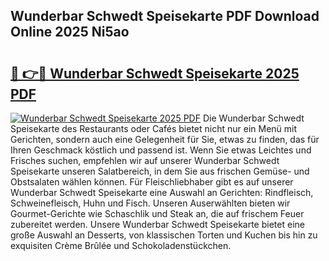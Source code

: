 ## Wunderbar Schwedt Speisekarte PDF Download Online 2025 Ni5ao

# <h2><a href="http://gc7gbo4.nevu.top/?p=Wunderbar+Schwedt+Speisekarte">🔗 👉🔴 Wunderbar Schwedt Speisekarte 2025 PDF</a></h2>

[![Wunderbar Schwedt Speisekarte 2025 PDF](https://i.imgur.com/dBaPXMq.png)](http://gc7gbo4.nevu.top/?p=Wunderbar+Schwedt+Speisekarte)
Die Wunderbar Schwedt Speisekarte des Restaurants oder Cafés bietet nicht nur ein Menü mit Gerichten, sondern auch eine Gelegenheit für Sie, etwas zu finden, das für Ihren Geschmack köstlich und passend ist. Wenn Sie etwas Leichtes und Frisches suchen, empfehlen wir auf unserer Wunderbar Schwedt Speisekarte unseren Salatbereich, in dem Sie aus frischen Gemüse- und Obstsalaten wählen können. Für Fleischliebhaber gibt es auf unserer Wunderbar Schwedt Speisekarte eine Auswahl an Gerichten: Rindfleisch, Schweinefleisch, Huhn und Fisch. Unseren Auserwählten bieten wir Gourmet-Gerichte wie Schaschlik und Steak an, die auf frischem Feuer zubereitet werden. Unsere Wunderbar Schwedt Speisekarte bietet eine große Auswahl an Desserts, von klassischen Torten und Kuchen bis hin zu exquisiten Crème Brûlée und Schokoladenstückchen.
